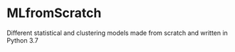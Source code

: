 # MLfromScratch
Different statistical and clustering models made from scratch and written in Python 3.7

